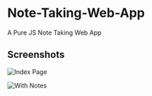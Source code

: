 # Note-Taking-Web-App
A Pure JS Note Taking Web App

## Screenshots
![Index Page](https://user-images.githubusercontent.com/48859773/122086019-ed461300-ce20-11eb-98ca-1a58758bf52c.png)

![With Notes](https://user-images.githubusercontent.com/48859773/122085921-d2739e80-ce20-11eb-90ba-507cf20a7905.png)
